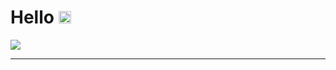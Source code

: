 # Hello <img src='https://media.tenor.com/InfbZnZgATIAAAAj/hand-gif.gif' alt='Hi' width="20"/>

![](https://github-readme-stats.vercel.app/api/top-langs/?username=farhanwew&theme=dark&hide_border=true&include_all_commits=true&count_private=true&layout=compact)

<!-- ![Python](https://img.shields.io/badge/python-3670A0?style=for-the-badge&logo=python&logoColor=ffdd54)
 -->
---

<!-- [![](https://visitcount.itsvg.in/api?id=farhanwew&icon=0&color=0)](https://visitcount.itsvg.in) -->

<!-- Proudly created with GPRM ( https://gprm.itsvg.in ) -->

<!-- # 💻 Tech Stack: -->
<!-- 
# 📊 GitHub Stats: -->
<!-- ![](https://github-readme-stats.vercel.app/api?username=farhanwew&theme=dark&hide_border=true&include_all_commits=true&count_private=true)<br/> -->
<!-- ![](https://github-readme-streak-stats.herokuapp.com/?user=farhanwew&theme=dark&hide_border=true)<br/> -->

